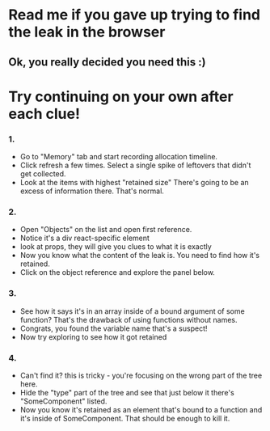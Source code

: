 # Read me if you gave up trying to find the leak in the browser


## Ok, you really decided you need this :)

# Try continuing on your own after each clue!


### 1.
- Go to "Memory" tab and start recording allocation timeline.
- Click refresh a few times. Select a single spike of leftovers that didn't get collected.
- Look at the items with highest "retained size"
There's going to be an excess of information there. That's normal.

### 2.
- Open "Objects" on the list and open first reference.
- Notice it's a div react-specific element
- look at props, they will give you clues to what it is exactly
- Now you know what the content of the leak is. You need to find how it's retained.
- Click on the object reference and explore the panel below.


### 3.
- See how it says it's in an array inside of a bound argument of some function? That's the drawback of using functions without names.
- Congrats, you found the variable name that's a suspect!
- Now try exploring to see how it got retained



### 4.
- Can't find it? this is tricky - you're focusing on the wrong part of the tree here.
- Hide the "type" part of the tree and see that just below it there's "SomeComponent" listed.
- Now you know it's retained as an element that's bound to a function and it's inside of SomeComponent. That should be enough to kill it.
